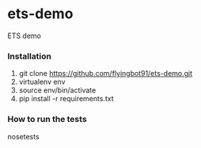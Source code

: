 # ets-demo
ETS demo

### Installation
1) git clone https://github.com/flyingbot91/ets-demo.git
2) virtualenv env
3) source env/bin/activate
4) pip install -r requirements.txt

### How to run the tests
nosetests
